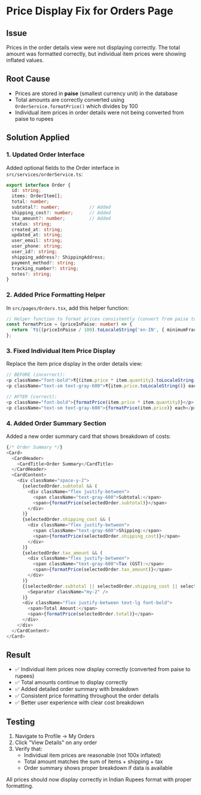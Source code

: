 # Price Display Fix for Orders Page

## Issue
Prices in the order details view were not displaying correctly. The total amount was formatted correctly, but individual item prices were showing inflated values.

## Root Cause
- Prices are stored in **paise** (smallest currency unit) in the database
- Total amounts are correctly converted using `OrderService.formatPrice()` which divides by 100
- Individual item prices in order details were not being converted from paise to rupees

## Solution Applied

### 1. Updated Order Interface
Added optional fields to the Order interface in `src/services/orderService.ts`:

```typescript
export interface Order {
  id: string;
  items: OrderItem[];
  total: number;
  subtotal?: number;           // Added
  shipping_cost?: number;      // Added  
  tax_amount?: number;         // Added
  status: string;
  created_at: string;
  updated_at: string;
  user_email: string;
  user_phone: string;
  user_id?: string;
  shipping_address?: ShippingAddress;
  payment_method?: string;
  tracking_number?: string;
  notes?: string;
}
```

### 2. Added Price Formatting Helper
In `src/pages/Orders.tsx`, add this helper function:

```typescript
// Helper function to format prices consistently (convert from paise to rupees)
const formatPrice = (priceInPaise: number) => {
  return `₹${(priceInPaise / 100).toLocaleString('en-IN', { minimumFractionDigits: 2 })}`;
};
```

### 3. Fixed Individual Item Price Display
Replace the item price display in the order details view:

```typescript
// BEFORE (incorrect):
<p className="font-bold">₹{(item.price * item.quantity).toLocaleString()}</p>
<p className="text-sm text-gray-600">₹{item.price.toLocaleString()} each</p>

// AFTER (correct):
<p className="font-bold">{formatPrice(item.price * item.quantity)}</p>
<p className="text-sm text-gray-600">{formatPrice(item.price)} each</p>
```

### 4. Added Order Summary Section
Added a new order summary card that shows breakdown of costs:

```typescript
{/* Order Summary */}
<Card>
  <CardHeader>
    <CardTitle>Order Summary</CardTitle>
  </CardHeader>
  <CardContent>
    <div className="space-y-2">
      {selectedOrder.subtotal && (
        <div className="flex justify-between">
          <span className="text-gray-600">Subtotal:</span>
          <span>{formatPrice(selectedOrder.subtotal)}</span>
        </div>
      )}
      {selectedOrder.shipping_cost && (
        <div className="flex justify-between">
          <span className="text-gray-600">Shipping:</span>
          <span>{formatPrice(selectedOrder.shipping_cost)}</span>
        </div>
      )}
      {selectedOrder.tax_amount && (
        <div className="flex justify-between">
          <span className="text-gray-600">Tax (GST):</span>
          <span>{formatPrice(selectedOrder.tax_amount)}</span>
        </div>
      )}
      {(selectedOrder.subtotal || selectedOrder.shipping_cost || selectedOrder.tax_amount) && (
        <Separator className="my-2" />
      )}
      <div className="flex justify-between text-lg font-bold">
        <span>Total Amount:</span>
        <span>{formatPrice(selectedOrder.total)}</span>
      </div>
    </div>
  </CardContent>
</Card>
```

## Result
- ✅ Individual item prices now display correctly (converted from paise to rupees)
- ✅ Total amounts continue to display correctly
- ✅ Added detailed order summary with breakdown
- ✅ Consistent price formatting throughout the order details
- ✅ Better user experience with clear cost breakdown

## Testing
1. Navigate to Profile → My Orders
2. Click "View Details" on any order
3. Verify that:
   - Individual item prices are reasonable (not 100x inflated)
   - Total amount matches the sum of items + shipping + tax
   - Order summary shows proper breakdown if data is available

All prices should now display correctly in Indian Rupees format with proper formatting.
